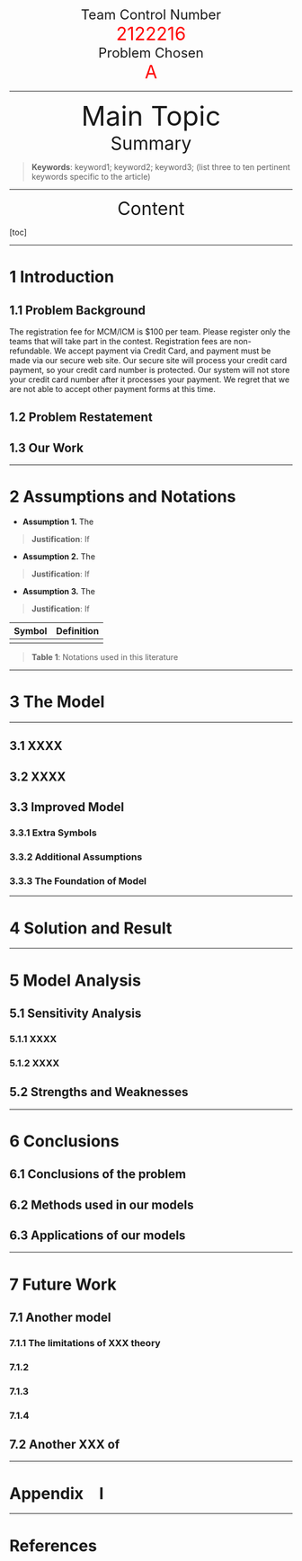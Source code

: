 <center>
<font size=5>Team Control Number</font><br>
<font color=red size=6>2122216</font><br>
<font size=5>Problem Chosen</font><br>
<font color=red size=6>A</font>
</center>

---

<center>
<font size=7>Main Topic</font><br>
<font size=6>Summary</font>
</center>

> **Keywords**: keyword1; keyword2; keyword3; (list three to ten pertinent keywords specific to the article)

---

<center><font size=6>Content</font></center>

[toc]

---

# 1 Introduction

## 1.1 Problem Background

The registration fee for MCM/ICM is $100 per team. Please register only the teams that will take part in the contest. Registration fees are non-refundable. We accept payment via Credit Card, and payment must be made via our secure web site. Our secure site will process your credit card payment, so your credit card number is protected. Our system will not store your credit card number after it processes your payment. We regret that we are not able to accept other payment forms at this time.

## 1.2 Problem Restatement

## 1.3 Our Work

---

# 2 Assumptions and Notations

- **Assumption 1.** The

> **Justification**: If

- **Assumption 2.** The

> **Justification**: If

- **Assumption 3.** The

> **Justification**: If

| Symbol | Definition |
| ------ | ---------- |
|        |            |

>**Table 1**: Notations used in this literature

---

# 3 The Model

---

## 3.1 XXXX

## 3.2 XXXX

## 3.3 Improved Model

### 3.3.1 Extra Symbols

### 3.3.2 Additional Assumptions

### 3.3.3 The Foundation of Model

---

# 4 Solution and Result

---

# 5 Model Analysis

## 5.1 Sensitivity Analysis

### 5.1.1 XXXX

### 5.1.2 XXXX

## 5.2 Strengths and Weaknesses

---

# 6 Conclusions

## 6.1 Conclusions of the problem

## 6.2 Methods used in our models

## 6.3 Applications of our models

---

# 7 Future Work

## 7.1 Another model

### 7.1.1 The limitations of XXX theory

### 7.1.2

### 7.1.3

### 7.1.4

## 7.2 Another XXX of

---

# Appendix I

---

# References
